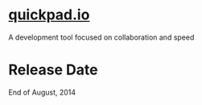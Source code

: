 
[quickpad.io](www.quickpad.io)
==============================

A development tool focused on collaboration and speed

Release Date
============

End of August, 2014

